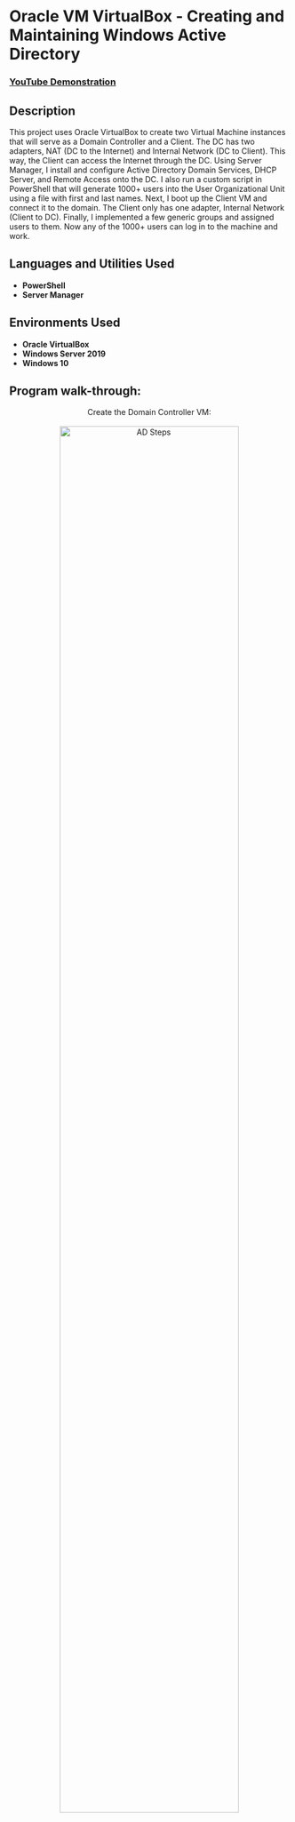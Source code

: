 <h1>Oracle VM VirtualBox - Creating and Maintaining Windows Active Directory</h1>

 ### [YouTube Demonstration](https://youtu.be/rNvif-Xaxic)

<h2>Description</h2>
This project uses Oracle VirtualBox to create two Virtual Machine instances that will serve as a Domain Controller and a Client. The DC has two adapters, NAT (DC to the Internet) and Internal Network (DC to Client). This way, the Client can access the Internet through the DC. Using Server Manager, I install and configure Active Directory Domain Services, DHCP Server, and Remote Access onto the DC. I also run a custom script in PowerShell that will generate 1000+ users into the User Organizational Unit using a file with first and last names. Next, I boot up the Client VM and connect it to the domain. The Client only has one adapter, Internal Network (Client to DC). Finally, I implemented a few generic groups and assigned users to them. Now any of the 1000+ users can log in to the machine and work. 



<h2>Languages and Utilities Used</h2>

- <b>PowerShell</b>
- <b>Server Manager</b>

<h2>Environments Used </h2>

- <b>Oracle VirtualBox</b> 
- <b>Windows Server 2019</b>
- <b>Windows 10</b>

<h2>Program walk-through:</h2>

<p align="center">
Create the Domain Controller VM: <br/><br />
<img src="https://i.imgur.com/f2k07RZ.png" height="80%" width="80%" alt="AD Steps"/>
<br />
<br />
<br />
Edit the DC VM by adding two adapters: <br/><br />
<img src="https://i.imgur.com/ZNGtU7X.png" height="80%" width="80%" alt="AD Steps"/>
<img src="https://i.imgur.com/ZqjHeSg.png" height="80%" width="80%" alt="AD Steps"/>
<br />
<br />
<br />
Install Server 2019 onto the DC VM: <br/><br />
<img src="https://i.imgur.com/uhAPFI1.png" height="80%" width="80%" alt="AD Steps"/>
<br />
<br />
<br />
Rename the two networks to make setup easier later: <br/><br />
<img src="https://i.imgur.com/Xd6Guia.png" height="80%" width="80%" alt="AD Steps"/>
<br />
<br />
<br />
Set up an IP Address within the Internal Network: <br/><br />
<img src="https://i.imgur.com/Rl5iMCh.png" height="80%" width="80%" alt="AD Steps"/>
<br />
<br />
<br />
Install Active Directory Domain Services, DHCP Server, and Remote Access: <br/><br />
<img src="https://i.imgur.com/q7EhAgo.png" height="80%" width="80%" alt="AD Steps"/>
<br />
<br />
<br />
Add Routing Services when installing Remote Access: <br/><br />
<img src="https://i.imgur.com/sXAKEyY.png" height="80%" width="80%" alt="AD Steps"/>
<br />
<br />
<br />
Configure AD DS: <br/><br />
<img src="https://i.imgur.com/SoSomvy.png" height="80%" width="80%" alt="AD Steps"/>
<img src="https://i.imgur.com/ON2RaL2.png" height="80%" width="80%" alt="AD Steps"/>
<br />
<br />
<br />
Add a personal admin account: <br/><br />
<img src="https://i.imgur.com/eQaHy6K.png" height="80%" width="80%" alt="AD Steps"/>
<img src="https://i.imgur.com/3YkwgoV.png" height="80%" width="80%" alt="AD Steps"/>
<br />
<br />
<br />
Configure Remote Access: <br/><br />
<img src="https://i.imgur.com/KuVHlGb.png" height="80%" width="80%" alt="AD Steps"/>
<img src="https://i.imgur.com/I5Y8HHE.png" height="80%" width="80%" alt="AD Steps"/>
<br />
<br />
<br />
Configure DHCP by creating a new scope: <br/><br />
<img src="https://i.imgur.com/fZAeEJv.png" height="80%" width="80%" alt="AD Steps"/>
<img src="https://i.imgur.com/eCIyvY5.png" height="80%" width="80%" alt="AD Steps"/>
<img src="https://i.imgur.com/xny1MNX.png" height="80%" width="80%" alt="AD Steps"/>
<br />
<br />
<br />
Create 1000+ users by using a custom PowerShell script: <br/><br />
<img src="https://i.imgur.com/lB7RmMz.png" height="80%" width="80%" alt="AD Steps"/>
<br />
<br />
<br />
Create the Client VM: <br/><br />
<img src="https://i.imgur.com/N8Ft7pn.png" height="80%" width="80%" alt="AD Steps"/>
<br />
<br />
<br />
Edit the Client VM by adding the Internal Network Adapter: <br/><br />
<img src="https://i.imgur.com/0YgMoyt.png" height="80%" width="80%" alt="AD Steps"/>
<br />
<br />
<br />
Install Windows 10 Pro onto the Client VM: <br/><br />
<img src="https://i.imgur.com/TBRKje2.png" height="80%" width="80%" alt="AD Steps"/>
<br />
<br />
<br />
Add the Client VM to our Domain: <br/><br />
<img src="https://i.imgur.com/BMDoqBL.png" height="80%" width="80%" alt="AD Steps"/>
<br />
<br />
<br />
Observe that the Client is now listed with our computers: <br/><br />
<img src="https://i.imgur.com/Xdy5hUC.png" height="80%" width="80%" alt="AD Steps"/>
<br />
<br />
<br />
Create a few generic groups: <br/><br />
<img src="https://i.imgur.com/ThIyIc0.png" height="80%" width="80%" alt="AD Steps"/>
<img src="https://i.imgur.com/3nEGvpm.png" height="80%" width="80%" alt="AD Steps"/>
<br />
<br />
<br />
Add a few users to our new groups: <br/><br />
<img src="https://i.imgur.com/IoO3RmE.png" height="80%" width="80%" alt="AD Steps"/>
<img src="https://i.imgur.com/OFvXdLW.png" height="80%" width="80%" alt="AD Steps"/>
<br />
<br />
<br />
And we're done <br/><br />
